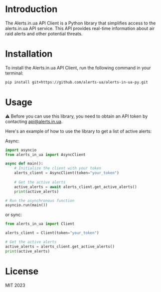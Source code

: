 # Introduction
The Alerts.in.ua API Client is a Python library that simplifies access to the alerts.in.ua API service. This API provides real-time information about air raid alerts and other potential threats.



# Installation
To install the Alerts.in.ua API Client, run the following command in your terminal:

```bash
pip install git+https://github.com/alerts-ua/alerts-in-ua-py.git
```



# Usage

⚠️ Before you can use this library, you need to obtain an API token by contacting api@alerts.in.ua.

Here's an example of how to use the library to get a list of active alerts:

Async:
```python
import asyncio
from alerts_in_ua import AsyncClient

async def main():
    # Initialize the client with your token
    alerts_client = AsyncClient(token="your_token")
    
    # Get the active alerts
    active_alerts = await alerts_client.get_active_alerts()
    print(active_alerts)

# Run the asynchronous function
asyncio.run(main())

```
or sync:
```python
from alerts_in_ua import Client

alerts_client = Client(token="your_token")

# Get the active alerts
active_alerts = alerts_client.get_active_alerts()
print(active_alerts)
```

# License
MIT 2023